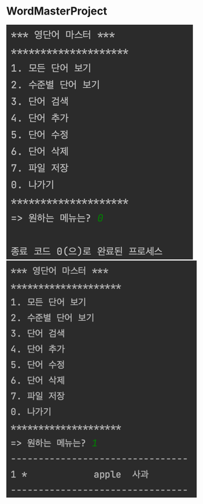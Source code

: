 # WordMasterProject
<img src = 'https://github.com/lovmint/WordMasterProject/blob/main/screenshots/wordmaster_0.png'>
<img src = 'https://github.com/lovmint/WordMasterProject/blob/main/screenshots/wordmaster_1.png'>
